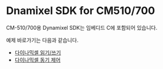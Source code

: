# Dnamixel SDK for CM510/700

CM-510/700용 Dynamixel SDK는 임베디드 C에 포함되어 있습니다.

예제 바로가기는 다음과 같습니다.
- [다이나믹셀 읽기/쓰기]
- [다이나믹셀 동기 제어]

[다이나믹셀 읽기/쓰기]: ??
[다이나믹셀 동기 제어]: ??
